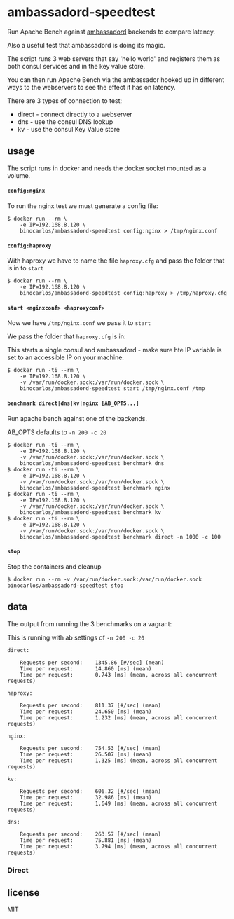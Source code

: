 ambassadord-speedtest
=====================

Run Apache Bench against [ambassadord](https://github.com/progrium/ambassadord) backends to compare latency.

Also a useful test that ambassadord is doing its magic.

The script runs 3 web servers that say 'hello world' and registers them as both consul services and in the key value store.

You can then run Apache Bench via the ambassador hooked up in different ways to the webservers to see the effect it has on latency.

There are 3 types of connection to test:

 * direct - connect directly to a webserver
 * dns - use the consul DNS lookup
 * kv - use the consul Key Value store

## usage

The script runs in docker and needs the docker socket mounted as a volume.

#### `config:nginx`

To run the nginx test we must generate a config file:

```
$ docker run --rm \
	-e IP=192.168.8.120 \
	binocarlos/ambassadord-speedtest config:nginx > /tmp/nginx.conf
```

#### `config:haproxy`

With haproxy we have to name the file `haproxy.cfg` and pass the folder that is in to `start`

```
$ docker run --rm \
	-e IP=192.168.8.120 \
	binocarlos/ambassadord-speedtest config:haproxy > /tmp/haproxy.cfg
```

#### `start <nginxconf> <haproxyconf>`

Now we have `/tmp/nginx.conf` we pass it to `start`

We pass the folder that `haproxy.cfg` is in:

This starts a single consul and ambassadord - make sure hte IP variable is set to an accessible IP on your machine.

```
$ docker run -ti --rm \
	-e IP=192.168.8.120 \
	-v /var/run/docker.sock:/var/run/docker.sock \
	binocarlos/ambassadord-speedtest start /tmp/nginx.conf /tmp
```

#### `benchmark direct|dns|kv|nginx [AB_OPTS...]`

Run apache bench against one of the backends.

AB_OPTS defaults to `-n 200 -c 20`

```
$ docker run -ti --rm \
	-e IP=192.168.8.120 \
	-v /var/run/docker.sock:/var/run/docker.sock \
	binocarlos/ambassadord-speedtest benchmark dns
$ docker run -ti --rm \
	-e IP=192.168.8.120 \
	-v /var/run/docker.sock:/var/run/docker.sock \
	binocarlos/ambassadord-speedtest benchmark nginx
$ docker run -ti --rm \
	-e IP=192.168.8.120 \
	-v /var/run/docker.sock:/var/run/docker.sock \
	binocarlos/ambassadord-speedtest benchmark kv
$ docker run -ti --rm \
	-e IP=192.168.8.120 \
	-v /var/run/docker.sock:/var/run/docker.sock \
	binocarlos/ambassadord-speedtest benchmark direct -n 1000 -c 100
```

#### `stop`

Stop the containers and cleanup

```
$ docker run --rm -v /var/run/docker.sock:/var/run/docker.sock binocarlos/ambassadord-speedtest stop
```

## data

The output from running the 3 benchmarks on a vagrant:

This is running with ab settings of `-n 200 -c 20`

```
direct:

	Requests per second:    1345.86 [#/sec] (mean)
	Time per request:       14.860 [ms] (mean)
	Time per request:       0.743 [ms] (mean, across all concurrent requests)

haproxy:

	Requests per second:    811.37 [#/sec] (mean)
	Time per request:       24.650 [ms] (mean)
	Time per request:       1.232 [ms] (mean, across all concurrent requests)

nginx:

	Requests per second:    754.53 [#/sec] (mean)
	Time per request:       26.507 [ms] (mean)
	Time per request:       1.325 [ms] (mean, across all concurrent requests)

kv:

	Requests per second:    606.32 [#/sec] (mean)
	Time per request:       32.986 [ms] (mean)
	Time per request:       1.649 [ms] (mean, across all concurrent requests)

dns:

	Requests per second:    263.57 [#/sec] (mean)
	Time per request:       75.881 [ms] (mean)
	Time per request:       3.794 [ms] (mean, across all concurrent requests)
```


### Direct

## license

MIT
